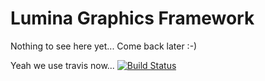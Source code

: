 Lumina Graphics Framework
======

Nothing to see here yet... Come back later :-)

Yeah we use travis now...
[![Build Status](https://travis-ci.org/LukasKalbertodt/lumina.svg?branch=master)](https://travis-ci.org/LukasKalbertodt/lumina)

